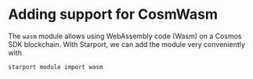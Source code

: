 # Adding support for CosmWasm

The `wasm` module allows using WebAssembly code (Wasm) on a Cosmos SDK blockchain. With Starport, we can add the module very conveniently with

```bash
starport module import wasm
```